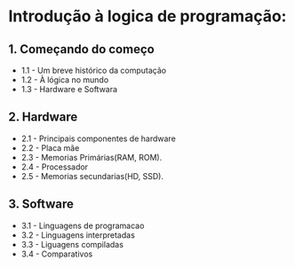 # Introdução à logica de programação:

## 1. Começando do começo
* 1.1 - Um breve histórico da computação
* 1.2 - À lógica no mundo
* 1.3 - Hardware e Softwara

## 2. Hardware
* 2.1 - Principais componentes de hardware
* 2.2 - Placa mãe
* 2.3 - Memorias Primárias(RAM, ROM).
* 2.4 - Processador
* 2.5 - Memorias secundarias(HD, SSD).

## 3. Software
* 3.1 - Linguagens de programacao
* 3.2 - Linguagens interpretadas
* 3.3 - Liguagens compiladas
* 3.4 - Comparativos

